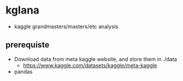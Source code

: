 # kglana
- kaggle grandmasters/masters/etc analysis


## prerequiste
- Download data from meta kaggle website, and store them in ./data
  - https://www.kaggle.com/datasets/kaggle/meta-kaggle
- pandas

